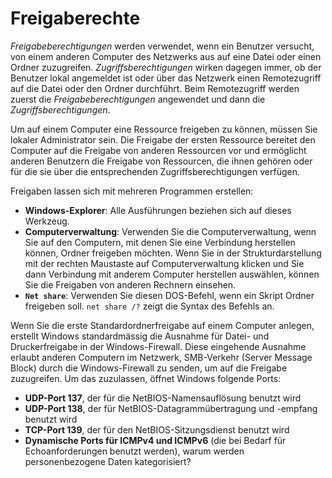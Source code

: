 # Freigaberechte

_Freigabeberechtigungen_ werden verwendet, wenn ein Benutzer versucht, von einem anderen 
Computer des Netzwerks aus auf eine Datei oder einen Ordner zuzugreifen. 
_Zugriffsberechtigungen_ wirken dagegen immer, ob der Benutzer lokal angemeldet ist oder über 
das Netzwerk einen Remotezugriff auf die Datei oder den Ordner durchführt. Beim Remotezugriff 
werden zuerst die _Freigabeberechtigungen_ angewendet und dann die _Zugriffsberechtigungen_.

Um auf einem Computer eine Ressource freigeben zu können, müssen Sie lokaler Administrator 
sein. Die Freigabe der ersten Ressource bereitet den Computer auf die Freigabe von anderen 
Ressourcen vor und ermöglicht anderen Benutzern die Freigabe von Ressourcen, die ihnen 
gehören oder für die sie über die entsprechenden Zugriffsberechtigungen verfügen.

Freigaben lassen sich mit mehreren Programmen erstellen: 
* **Windows-Explorer**: Alle Ausführungen beziehen sich auf dieses Werkzeug.
* **Computerverwaltung**: Verwenden Sie die Computerverwaltung, wenn Sie auf den Computern, mit denen Sie eine Verbindung herstellen können, Ordner
  freigeben möchten. Wenn Sie in der Strukturdarstellung mit der rechten Maustaste auf Computerverwaltung klicken und Sie dann <ui-path>Verbindung mit
  anderem Computer</ui-path> herstellen auswählen, können Sie die Freigaben von anderen Rechnern einsehen.
* **`Net share`**: Verwenden Sie diesen DOS-Befehl, wenn ein Skript Ordner freigeben soll. `net share /?` zeigt die Syntax des Befehls an. 

Wenn Sie die erste Standardordnerfreigabe auf einem Computer anlegen, erstellt Windows 
standardmässig die Ausnahme für Datei- und Druckerfreigabe in der Windows-Firewall. Diese 
eingehende Ausnahme erlaubt anderen Computern im Netzwerk, SMB-Verkehr (Server Message 
Block) durch die Windows-Firewall zu senden, um auf die Freigabe zuzugreifen. Um das 
zuzulassen, öffnet Windows folgende Ports: 

* **UDP-Port 137**, der für die NetBIOS-Namensauflösung benutzt wird 
* **UDP-Port 138**, der für NetBIOS-Datagrammübertragung und -empfang benutzt wird 
* **TCP-Port 139**, der für den NetBIOS-Sitzungsdienst benutzt wird 
* **Dynamische Ports für ICMPv4 und ICMPv6** (die bei Bedarf für Echoanforderungen benutzt 
werden), warum werden personenbezogene Daten kategorisiert?

